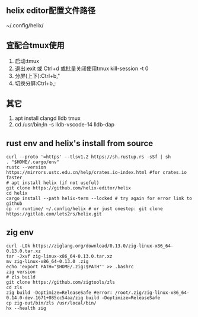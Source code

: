 ## helix editor配置文件路径
~/.config/helix/

## 宜配合tmux使用
1. 启动:tmux
2. 退出:exit 或 Ctrl+d 或批量关闭使用tmux kill-session -t 0
3. 分屏(上下):Ctrl+b,"
4. 切换分屏:Ctrl+b,;

## 其它
1. apt install clangd lldb tmux
2. cd /usr/bin;ln -s lldb-vscode-14 lldb-dap

## rust env and helix's install from source
```
curl --proto '=https' --tlsv1.2 https://sh.rustup.rs -sSf | sh
. "$HOME/.cargo/env"
rustc --version
https://mirrors.ustc.edu.cn/help/crates.io-index.html #for crates.io faster
# apt install helix (if not useful)
git clone https://github.com/helix-editor/helix
cd helix
cargo install --path helix-term --locked # try again for error link to github
cp -r runtime/ ~/.config/helix # or just onestep: git clone https://gitlab.com/lets2rs/helix.git
```

## zig env
```
curl -LOk https://ziglang.org/download/0.13.0/zig-linux-x86_64-0.13.0.tar.xz
tar -Jxvf zig-linux-x86_64-0.13.0.tar.xz
mv zig-linux-x86_64-0.13.0 .zig
echo 'export PATH="$HOME/.zig:$PATH"' >> .bashrc
zig version
# zls build
git clone https://github.com/zigtools/zls
cd zls
zig build -Doptimize=ReleaseSafe #error: /root/.zig/zig-linux-x86_64-0.14.0-dev.1671+085cc54aa/zig build -Doptimize=ReleaseSafe
cp zig-out/bin/zls /usr/local/bin/
hx --health zig
```

